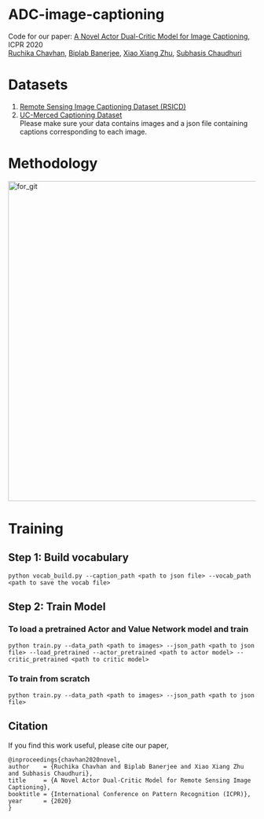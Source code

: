 # ADC-image-captioning
Code for our paper: [A Novel Actor Dual-Critic Model for Image Captioning](https://arxiv.org/abs/2010.01999), ICPR 2020 <br>
[Ruchika Chavhan](https://ruchikachavhan.github.io/), [Biplab Banerjee](https://biplab-banerjee.github.io/), [Xiao Xiang Zhu](https://www.lrg.tum.de/sipeo/home/), [Subhasis Chaudhuri](https://www.ee.iitb.ac.in/~sc/)

# Datasets
1) [Remote Sensing Image Captioning Dataset (RSICD)](https://github.com/201528014227051/RSICD_optimal) <br>
2) [UC-Merced Captioning Dataset](http://vision.ucmerced.edu/datasets/) <br> 
Please make sure your data contains images and a json file containing captions corresponding to each image. 

# Methodology
<img width="651" alt="for_git" src="https://user-images.githubusercontent.com/32021556/106123090-7ebd2d00-617f-11eb-9908-5ccfb69ed1a1.PNG">

# Training

## Step 1: Build vocabulary

```
python vocab_build.py --caption_path <path to json file> --vocab_path <path to save the vocab file>
```
  
## Step 2: Train Model

### To load a pretrained Actor and Value Network model and train 

```
python train.py --data_path <path to images> --json_path <path to json file> --load_pretrained --actor_pretrained <path to actor model> --critic_pretrained <path to critic model>
```
  
### To train from scratch
```
python train.py --data_path <path to images> --json_path <path to json file>
```
  
## Citation
If you find this work useful, please cite our paper, 
```
@inproceedings{chavhan2020novel,
author    = {Ruchika Chavhan and Biplab Banerjee and Xiao Xiang Zhu and Subhasis Chaudhuri},
title     = {A Novel Actor Dual-Critic Model for Remote Sensing Image Captioning},
booktitle = {International Conference on Pattern Recognition (ICPR)},
year      = {2020}
}
```
